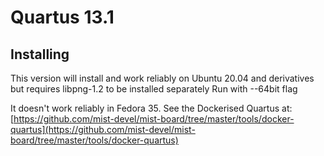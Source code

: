 # Quartus 13.1

## Installing
This version will install and work reliably on Ubuntu 20.04 and derivatives but requires libpng-1.2 to be installed separately
Run with --64bit flag

It doesn't work reliably in Fedora 35.  See the Dockerised Quartus at:
[https://github.com/mist-devel/mist-board/tree/master/tools/docker-quartus](https://github.com/mist-devel/mist-board/tree/master/tools/docker-quartus)

